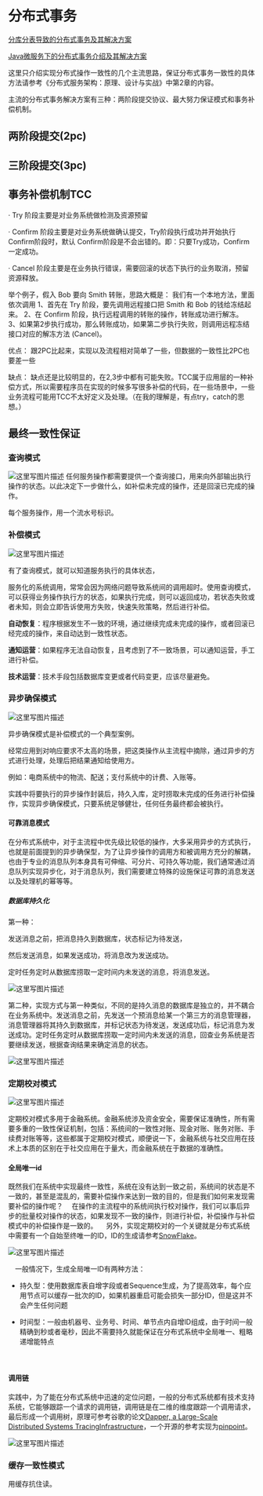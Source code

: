 # 分布式事务

[分库分表导致的分布式事务及其解决方案](https://blog.csdn.net/u014590757/article/details/80100085)

[Java微服务下的分布式事务介绍及其解决方案](https://blog.csdn.net/oldshaui/article/details/88743085)

这里只介绍实现分布式操作一致性的几个主流思路，保证分布式事务一致性的具体方法请参考《分布式服务架构：原理、设计与实战》中第2章的内容。

主流的分布式事务解决方案有三种：两阶段提交协议、最大努力保证模式和事务补偿机制。

## 两阶段提交(2pc)



## 三阶段提交(3pc)



## 事务补偿机制TCC

·     Try 阶段主要是对业务系统做检测及资源预留

·     Confirm 阶段主要是对业务系统做确认提交，Try阶段执行成功并开始执行 Confirm阶段时，默认 Confirm阶段是不会出错的。即：只要Try成功，Confirm一定成功。

·     Cancel 阶段主要是在业务执行错误，需要回滚的状态下执行的业务取消，预留资源释放。

举个例子，假入 Bob 要向 Smith 转账，思路大概是：
我们有一个本地方法，里面依次调用
1、首先在 Try 阶段，要先调用远程接口把 Smith 和 Bob 的钱给冻结起来。
2、在 Confirm 阶段，执行远程调用的转账的操作，转账成功进行解冻。
3、如果第2步执行成功，那么转账成功，如果第二步执行失败，则调用远程冻结接口对应的解冻方法 (Cancel)。

优点： 跟2PC比起来，实现以及流程相对简单了一些，但数据的一致性比2PC也要差一些

缺点： 缺点还是比较明显的，在2,3步中都有可能失败。TCC属于应用层的一种补偿方式，所以需要程序员在实现的时候多写很多补偿的代码，在一些场景中，一些业务流程可能用TCC不太好定义及处理。（在我的理解是，有点try，catch的思想。）



## 最终一致性保证



### 查询模式

![这里写图片描述](assets/20170418092924612.png)
任何服务操作都需要提供一个查询接口，用来向外部输出执行操作的状态。以此决定下一步做什么，如补偿未完成的操作，还是回滚已完成的操作。

每个服务操作，用一个流水号标识。



### 补偿模式

![这里写图片描述](assets/20170418092950782.png)

有了查询模式，就可以知道服务执行的具体状态，

服务化的系统调用，常常会因为网络问题导致系统间的调用超时。使用查询模式，可以获得业务操作执行方的状态，如果执行完成，则可以返回成功，若状态失败或者未知，则会立即告诉使用方失败，快速失败策略，然后进行补偿。

**自动恢复**：程序根据发生不一致的环境，通过继续完成未完成的操作，或者回滚已经完成的操作，来自动达到一致性状态。

**通知运营**：如果程序无法自动恢复，且考虑到了不一致场景，可以通知运营，手工进行补偿。

**技术运营**：技术手段包括数据库变更或者代码变更，应该尽量避免。

### 异步确保模式

![这里写图片描述](assets/20170418093039720.jpg)

异步确保模式是补偿模式的一个典型案例。

经常应用到对响应要求不太高的场景，把这类操作从主流程中摘除，通过异步的方式进行处理，处理后把结果通知给使用方。

例如：电商系统中的物流、配送；支付系统中的计费、入账等。

实践中将要执行的异步操作封装后，持久入库，定时捞取未完成的任务进行补偿操作，实现异步确保模式，只要系统足够健壮，任何任务最终都会被执行。

#### 可靠消息模式

在分布式系统中，对于主流程中优先级比较低的操作，大多采用异步的方式执行，也就是前面提到的异步确保型，为了让异步操作的调用方和被调用方充分的解耦，也由于专业的消息队列本身具有可伸缩、可分片、可持久等功能，我们通常通过消息队列实现异步化，对于消息队列，我们需要建立特殊的设施保证可靠的消息发送以及处理机的幂等等。 

##### 数据库持久化

第一种：

发送消息之前，把消息持久到数据库，状态标记为待发送，

然后发送消息，如果发送成功，将消息改为发送成功。

定时任务定时从数据库捞取一定时间内未发送的消息，将消息发送。

![这里写图片描述](assets/20170418093718951.jpg)

第二种，实现方式与第一种类似，不同的是持久消息的数据库是独立的，并不耦合在业务系统中。发送消息之前，先发送一个预消息给某一个第三方的消息管理器，消息管理器将其持久到数据库，并标记状态为待发送，发送成功后，标记消息为发送成功。定时任务定时从数据库捞取一定时间内未发送的消息，回查业务系统是否要继续发送，根据查询结果来确定消息的状态。

![这里写图片描述](assets/20170418093740567.jpg)

### 定期校对模式

![这里写图片描述](assets/20170418093615418.png)

定期校对模式多用于金融系统。金融系统涉及资金安全，需要保证准确性，所有需要多重的一致性保证机制，包括：系统间的一致性对账、现金对账、账务对账、手续费对账等等，这些都属于定期校对模式，顺便说一下，金融系统与社交应用在技术上本质的区别在于社交应用在于量大，而金融系统在于数据的准确性。 



#### 全局唯一id

既然我们在系统中实现最终一致性，系统在没有达到一致之前，系统间的状态是不一致的，甚至是混乱的，需要补偿操作来达到一致的目的，但是我们如何来发现需要补偿的操作呢？ 
　在操作的主流程中的系统间执行校对操作，我们可以事后异步的批量校对操作的状态，如果发现不一致的操作，则进行补偿，补偿操作与补偿模式中的补偿操作是一致的。 
　另外，实现定期校对的一个关键就是分布式系统中需要有一个自始至终唯一的ID，ID的生成请参考[SnowFlake](https://github.com/twitter/snowflake)。 

![这里写图片描述](assets/20170418093428087.png)

　一般情况下，生成全局唯一ID有两种方法：

- 持久型：使用数据库表自增字段或者Sequence生成，为了提高效率，每个应用节点可以缓存一批次的ID，如果机器重启可能会损失一部分ID，但是这并不会产生任何问题

- 时间型：一般由机器号、业务号、时间、单节点内自增ID组成，由于时间一般精确到秒或者毫秒，因此不需要持久就能保证在分布式系统中全局唯一、粗略递增能特点

  　　

#### 调用链

实践中，为了能在分布式系统中迅速的定位问题，一般的分布式系统都有技术支持系统，它能够跟踪一个请求的调用链，调用链是在二维的维度跟踪一个调用请求，最后形成一个调用树，原理可参考谷歌的论文[Dapper,  a Large-Scale Distributed Systems TracingInfrastructure](https://research.google.com/pubs/pub36356.html)，一个开源的参考实现为[pinpoint](https://github.com/naver/pinpoint)。

![这里写图片描述](assets/20170418093524119.png)







### 缓存一致性模式

用缓存抗住读。